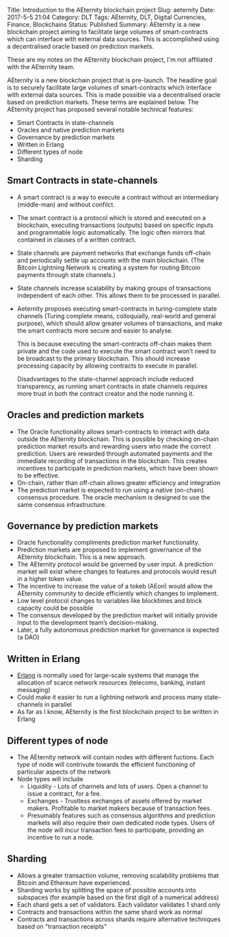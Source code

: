 Title: Introduction to the AEternity blockchain project
Slug: aeternity
Date: 2017-5-5 21:04
Category: DLT
Tags: AEternity, DLT, Digital Currencies, Finance, Blockchains 
Status: Published
Summary: AEternity is a new blockchain project aiming to facilitate large volumes of smart-contracts which can interface with external data sources. This is accomplished using a decentralised oracle based on prediction markets.

These are my notes on the AEternity blockchain project, I'm not affiliated with the AEternity team.

AEternity is a new blockchain project that is pre-launch. The headline goal is to securely facilitate large volumes of smart-contracts which interface with external data sources. This is made possible via a decentralised oracle based on prediction markets. These terms are explained below. The AEternity project has proposed several notable technical features: 

- Smart Contracts in state-channels
- Oracles and native prediction markets
- Governance by prediction markets
- Written in Erlang
- Different types of node 
- Sharding

## Smart Contracts in state-channels

- A smart contract is a way to execute a contract without an intermediary (middle-man) and without confilct.

- The smart contract is a protocol which is stored and executed on a blockchain, executing transactions (outputs) based on specific inputs and programmable logic automatically. The logic often mirrors that contained in clauses of a written contract.

- State channels are payment networks that exchange funds off-chain and periodically settle up accounts with the main blockchain. (The Bitcoin Lightning Network is creating a system for routing Bitcoin payments through state channels.)

- State channels increase scalability by making groups of transactions independent of each other. This allows them to be processed in parallel.

- Aeternity proposes executing smart-contracts in turing-complete state channels (Turing complete means, colloquially, real-world and general purpose), which should allow greater volumes of transactions, and make the smart contracts more secure and easier to analyse. 

  This is because executing the smart-contracts off-chain makes them private and the code used to execute the smart contract won’t need to be broadcast to the primary blockchain. This should increase processing capacity by allowing contracts to execute in parallel.

  Disadvantages to the state-channel approach include reduced transparency, as running smart contracts in state channels requires more trust in both the contract creator and the node running it.

## Oracles and prediction markets 

- The Oracle functionality allows smart-contracts to interact with data outside the AEternity blockchain. This is possible by checking on-chain prediction market results and rewarding users who made the correct prediction. Users are rewarded through automated payments and the immediate recording of transactions in the blockchain. This creates incentives to participate in prediction markets, which have  been shown to be effective. 
- On-chain, rather than off-chain allows greater efficiency and integration
- The prediction market is expected to run using a native (on-chain) consensus procedure. The oracle mechanism is designed to use the same consensus infrastructure.  

## Governance by prediction markets

- Oracle functionality compliments prediction market functionality. 
- Prediction markets are proposed to implement governance of the AEternity blockchain. This is a new approach.
- The AEternity protocol would be governed by user input. A prediction market will exist where changes to features and protocols would result in a higher token value. 
- The incentive to increase the value of a tokeb (AEon) would allow the AEternity community to decide efficiently which changes to implement.
- Low level protocol changes to variables like blocktimes and block capacity could be possible 
- The consensus developed by the prediction market will initially provide input to the development team’s decision-making.
- Later, a fully autonomous prediction market for governance is expected (a DAO) 

## Written in Erlang

- [Erlang](https://en.wikipedia.org/wiki/Erlang_(programming_language)) is normally used for large-scale systems that manage the allocation of scarce network resources (telecoms, banking, instant messaging)
- Could make it easier to run a lightning network and process many state-channels in parallel
- As far as I know, AEternity is the first blockchain project to be written in Erlang

## Different types of node

- The AEternity network will contain nodes with different fuctions. Each type of node will contrivute towards the efficient functioning of particular aspects of the network 
- Node types will include 
  - Liquidity - Lots of channels and lots of users. Open a channel to issue a contract, for a fee.
  - Exchanges - Trustless exchanges of assets offered by market makers. Profitable to market makers because of transaction fees.  
  - Presumably features such as consensus algorithms and prediction markets will also require their own dedicated node types. Users of the node will incur transaction fees to participate, providing an incentive to run a node.

## Sharding

- Allows a greater transaction volume, removing scalability problems that Bitcoin and Ethereum have experienced.
- Sharding works by splitting the space of possible accounts into subspaces (for example based on the first digit of a numerical address)
- Each shard gets a set of validators. Each validator validates 1 shard only
- Contracts and transactions within the same shard work as normal
- Contracts and transactions across shards require alternative techniques based on "transaction receipts" 

